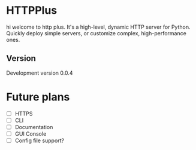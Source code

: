 
# HTTPPlus
hi welcome to http plus. It's a high-level, dynamic HTTP server for Python. Quickly deploy simple servers, or customize complex, 
high-performance ones.

## Version
Development version 0.0.4

# Future plans
- [ ] HTTPS
- [ ] CLI
- [ ] Documentation
- [ ] GUI Console
- [ ] Config file support?

[//]: # (TODO: add more stuff here)
